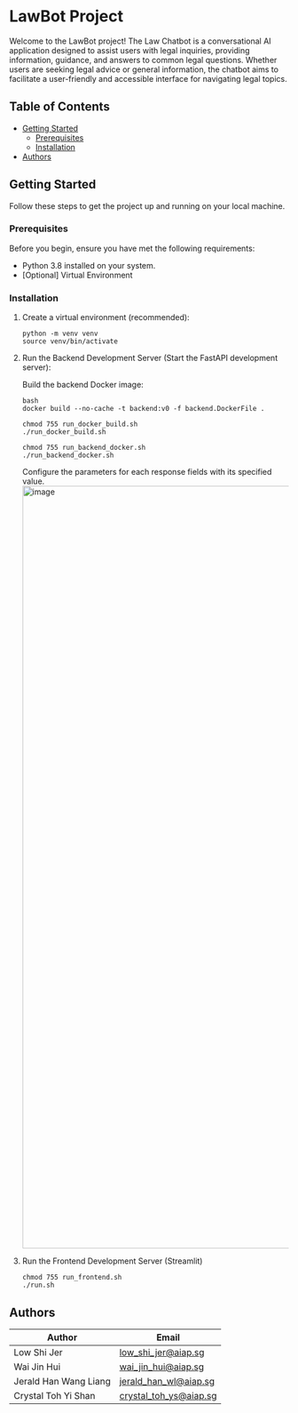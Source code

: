 # LawBot Project

Welcome to the LawBot project! The Law Chatbot is a conversational AI application designed to assist users with legal inquiries, providing information, guidance, and answers to common legal questions. Whether users are seeking legal advice or general information, the chatbot aims to facilitate a user-friendly and accessible interface for navigating legal topics.


## Table of Contents

- [Getting Started](#getting-started)
  - [Prerequisites](#prerequisites)
  - [Installation](#installation)
- [Authors](#authors)

## Getting Started

Follow these steps to get the project up and running on your local machine.

### Prerequisites

Before you begin, ensure you have met the following requirements:

- Python 3.8 installed on your system.
- [Optional] Virtual Environment

### Installation
   
1. Create a virtual environment (recommended):
   ```
   python -m venv venv
   source venv/bin/activate
   ```
2. Run the Backend Development Server (Start the FastAPI development server):

   Build the backend Docker image:

   ```
   bash
   docker build --no-cache -t backend:v0 -f backend.DockerFile .

   chmod 755 run_docker_build.sh
   ./run_docker_build.sh

   chmod 755 run_backend_docker.sh
   ./run_backend_docker.sh
   
    ```
    Configure the parameters for each response fields with its specified value.
   <img width="1372" alt="image" src="images/Screenshot 2024-03-11 at 17.03.14 (2).png">

3. Run the Frontend Development Server (Streamlit)
   ```
   chmod 755 run_frontend.sh
   ./run.sh
   ``` 

## Authors
| **Author**            | **Email** |
|-------------          |--------------|
| Low Shi Jer  |  low_shi_jer@aiap.sg   |
| Wai Jin Hui  |  wai_jin_hui@aiap.sg   |
| Jerald Han Wang Liang  |  jerald_han_wl@aiap.sg   |
| Crystal Toh Yi Shan  |  crystal_toh_ys@aiap.sg   |